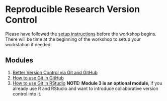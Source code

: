 # Reproducible Research Version Control

Please have followed the [setup instructions](./setup.md) before the workshop begins. There will be time at the beginning of the workshop to setup your workstation if needed.

## Modules
1. 	[Better Version Control via Git and GitHub](./intro-version-control)
2. 	[How to use Git in GitHub](./git-in-github.md)
3. 	[How to use Git in RStudio](./git-in-rstudio.md) <b>NOTE: Module 3 is an optional module</b>, if you already use R and RStudio and want to introduce collaborative version control into it.
